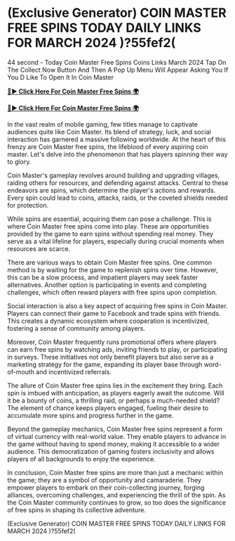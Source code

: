 # (Exclusive Generator) COIN MASTER FREE SPINS TODAY DAILY LINKS FOR MARCH 2024 )?55fef2(

44 second - Today Coin Master Free Spins Coins Links March 2024 Tap On The Collect Now Button And Then A Pop Up Menu Will Appear Asking You If You D Like To Open It In Coin Master

[**🔴► Click Here For Coin Master Free Spins 🌍**](https://moroccino.github.io/CoinMaster/)

[**🔴► Click Here For Coin Master Free Spins 🌍**](https://moroccino.github.io/CoinMaster/)
 

In the vast realm of mobile gaming, few titles manage to captivate audiences quite like Coin Master. Its blend of strategy, luck, and social interaction has garnered a massive following worldwide. At the heart of this frenzy are Coin Master free spins, the lifeblood of every aspiring coin master. Let's delve into the phenomenon that has players spinning their way to glory.

Coin Master's gameplay revolves around building and upgrading villages, raiding others for resources, and defending against attacks. Central to these endeavors are spins, which determine the player's actions and rewards. Every spin could lead to coins, attacks, raids, or the coveted shields needed for protection.

While spins are essential, acquiring them can pose a challenge. This is where Coin Master free spins come into play. These are opportunities provided by the game to earn spins without spending real money. They serve as a vital lifeline for players, especially during crucial moments when resources are scarce.

There are various ways to obtain Coin Master free spins. One common method is by waiting for the game to replenish spins over time. However, this can be a slow process, and impatient players may seek faster alternatives. Another option is participating in events and completing challenges, which often reward players with free spins upon completion.

Social interaction is also a key aspect of acquiring free spins in Coin Master. Players can connect their game to Facebook and trade spins with friends. This creates a dynamic ecosystem where cooperation is incentivized, fostering a sense of community among players.

Moreover, Coin Master frequently runs promotional offers where players can earn free spins by watching ads, inviting friends to play, or participating in surveys. These initiatives not only benefit players but also serve as a marketing strategy for the game, expanding its player base through word-of-mouth and incentivized referrals.

The allure of Coin Master free spins lies in the excitement they bring. Each spin is imbued with anticipation, as players eagerly await the outcome. Will it be a bounty of coins, a thrilling raid, or perhaps a much-needed shield? The element of chance keeps players engaged, fueling their desire to accumulate more spins and progress further in the game.

Beyond the gameplay mechanics, Coin Master free spins represent a form of virtual currency with real-world value. They enable players to advance in the game without having to spend money, making it accessible to a wider audience. This democratization of gaming fosters inclusivity and allows players of all backgrounds to enjoy the experience.

In conclusion, Coin Master free spins are more than just a mechanic within the game; they are a symbol of opportunity and camaraderie. They empower players to embark on their coin-collecting journey, forging alliances, overcoming challenges, and experiencing the thrill of the spin. As the Coin Master community continues to grow, so too does the significance of free spins in shaping its collective adventure.

(Exclusive Generator) COIN MASTER FREE SPINS TODAY DAILY LINKS FOR MARCH 2024 )?55fef2(
